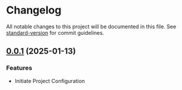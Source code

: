 # Changelog

All notable changes to this project will be documented in this file. See [standard-version](https://github.com/conventional-changelog/standard-version) for commit guidelines.


## [0.0.1](#) (2025-01-13)

### Features

- Initiate Project Configuration
